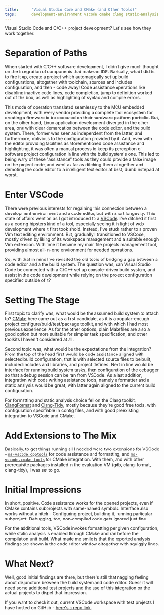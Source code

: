 ```yaml
---
title:      "Visual Studio Code and CMake (and Other Tools)"
tags:       development-environment vscode cmake clang static-analysis
---
```


Visual Studio Code and C/C++ project development? Let's see how they
work together.

# Separation of Paths

When started with C/C++ software development, I didn't give much thought
on the integration of components that make an IDE. Basically, what I did
is to fire it up, create a project which automagically set up build
configurations, altogether with toolchain, sources and includes
configuration, and then - code away! Code assistance operations like
disabling inactive code lines, code completion, jump to definition
worked out of the box, as well as highlighting of syntax and compile
errors.

This mode of operation translated seamlessly to the MCU embedded
development, with every vendor providing a complete tool ecosystem for
creating a firmware to be executed on their hardware platform portfolio.
But, on the other hand, Linux application development diverged in the
other area, one with clear demarcation between the code editor, and the
build system. There, former was seen as independent from the latter, and
furthermore, oblivious to the configuration provided by it. And, even
with the editor providing facilities as aforementioned code assistance
and highlighting, it was often a manual process to keep its perception
of software project configuration in line with the build system's one.
This led to being wary of these "assistance" tools as they could provide
a false image on the project code, and went as far as ditching them
altogether and demoting the code editor to a intelligent text editor at
best, dumb notepad at worst.

# Enter VSCode

There were previous interests for regaining this connection between a
development environment and a code editor, but with short longevity.
This state of affairs went on as I got introduced to a
[VSCode](https://code.visualstudio.com/). I've ditched it first as a
coding hipsters kind of a tool, especially seeing it in light of web
development where it first took ahold. Instead, I've stuck rather to a
proven Vim text editing environment. But, gradually I transitioned to
VSCode, mostly driven by liking of its workspace management and a
suitable enough Vim extension. With time it became my main file projects
management tool, providing almost all-in-one environment for needed
operations.

So, with that in mind I've revisited the old topic of bridging a gap
between a code editor and a the build system. The question was, can
Visual Studio Code be connected with a C/C++ set up console-driven build
system, and assist in the code development while relying on the project
configuration specified outside of it?

# Setting The Stage

First topic to clarify was, what would be the assumed build system to
attach to? [CMake](https://cmake.org/) here came out as a first
candidate, as it is a popular-enough project
configure/build/test/package toolkit, and with which I had most previous
experience. As for the other options, plain Makefiles are also a good
option but more suitable for simpler task specification, and other
toolkits I haven't considered at all.

Second topic was, what would be the expectations from the integration?
From the top of the head first would be code assistance aligned with
selected build configuration, that is with selected source files to be
built, included includes and libraries, and project defines. Next in
line would be interface for running build system tasks, then
configuration of the debugger so that a debug session can be ran from
VSCode. As a last addition, integration with code writing assistance
tools, namely a formatter and a static analysis would be great, with
latter again aligned to the current build configuration.

For formatting and static analysis choice fell on the Clang toolkit,
[ClangFormat](https://clang.llvm.org/docs/ClangFormat.html) and
[Clang-Tidy](https://clang.llvm.org/extra/clang-tidy/), mostly because
they're good free tools, with configuration specifiable in config files,
and with good preexisting integration to VSCode and CMake.

# Add Extensions to The Mix

Basically, to get things running all I needed were two extensions for
VSCode -
[`ms-vscode.cpptools`](https://marketplace.visualstudio.com/items?itemName=ms-vscode.cpptools)
for code assistance and formatting, and
[`ms-vscode.cmake-tools`](https://marketplace.visualstudio.com/items?itemName=ms-vscode.cmake-tools)
for CMake integration. With them, and with other prerequisite packages
installed in the evaluation VM (gdb, clang-format, clang-tidy), I was
set to go.

# Initial Impressions

In short, positive. Code assistance works for the opened projects, even
if CMake contains subprojects with same-named symbols. Interface also
works without a hitch - Configuring project, building it, running
particular subproject. Debugging, too, non-compiled code gets ignored
just fine.

For the additional tools, VSCode invokes formatting per given
configuration, while static analysis is enabled through CMake and ran
before the compilation unit build. What made me smile is that the
reported analysis findings are shown in the code editor window
altogether with squiggly lines.

# What Next?

Well, good initial findings are there, but there's still that nagging
feeling about disjuncture between the build system and code editor.
Guess it will need some additional test projects and the use of this
integration on the actual projects to dispel that impression.

If you want to check it out, current VSCode workspace with test projects
I have hosted on GitHub - [here's a repo
link](https://github.com/kibihrchak/hello-vscode-cmake).
